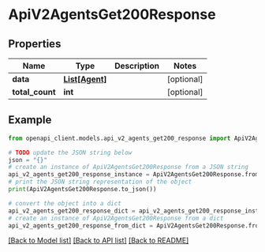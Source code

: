 # ApiV2AgentsGet200Response


## Properties

Name | Type | Description | Notes
------------ | ------------- | ------------- | -------------
**data** | [**List[Agent]**](Agent.md) |  | [optional] 
**total_count** | **int** |  | [optional] 

## Example

```python
from openapi_client.models.api_v2_agents_get200_response import ApiV2AgentsGet200Response

# TODO update the JSON string below
json = "{}"
# create an instance of ApiV2AgentsGet200Response from a JSON string
api_v2_agents_get200_response_instance = ApiV2AgentsGet200Response.from_json(json)
# print the JSON string representation of the object
print(ApiV2AgentsGet200Response.to_json())

# convert the object into a dict
api_v2_agents_get200_response_dict = api_v2_agents_get200_response_instance.to_dict()
# create an instance of ApiV2AgentsGet200Response from a dict
api_v2_agents_get200_response_from_dict = ApiV2AgentsGet200Response.from_dict(api_v2_agents_get200_response_dict)
```
[[Back to Model list]](../README.md#documentation-for-models) [[Back to API list]](../README.md#documentation-for-api-endpoints) [[Back to README]](../README.md)


